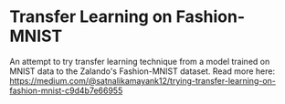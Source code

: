 # Transfer Learning on Fashion-MNIST

An attempt to try transfer learning technique from a model trained on MNIST data to the Zalando's Fashion-MNIST dataset.
Read more here: https://medium.com/@satnalikamayank12/trying-transfer-learning-on-fashion-mnist-c9d4b7e66955
